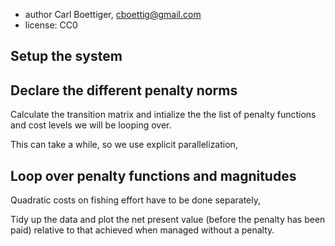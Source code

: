 <!--roptions dev='png', fig.width=10, fig.height=7, tidy=FALSE, warning=FALSE, message=FALSE, comment=NA, cache.path="policycost/", cache=FALSE-->
<!--begin.rcode setup, include=FALSE
render_gfm()  
opts_knit$set(upload = TRUE)   
require(socialR)
options(flickrOptions=list(
  description="https://github.com/cboettig/pdg_control/blob/master/inst/examples/",
  tags="stochpop, pdg_control"))
opts_knit$set(upload.fun = flickr.url)
end.rcode-->


 * author Carl Boettiger, <cboettig@gmail.com>
 * license: CC0

## Setup the system
<!--begin.rcode libraries
rm(list=ls())   
require(pdgControl)
require(reshape2)
require(ggplot2)
require(data.table)
end.rcode-->

<!--begin.rcode pars 
delta <- 0.05     # economic discounting rate
OptTime <- 50     # stopping time
gridsize <- 100   # gridsize (discretized population)
sigma_g <- 0.2    # Noise in population growth
sigma_m <- 0.     # noise in stock assessment measurement
sigma_i <- 0.     # noise in implementation of the quota
reward <- 0       # bonus for satisfying the boundary condition
end.rcode-->



<!--begin.rcode noise_dists
z_g <- function() rlnorm(1,  0, sigma_g) # mean 1
z_m <- function() rlnorm(1,  0, sigma_m) # mean 1
z_i <- function() rlnorm(1,  0, sigma_i) # mean 1
end.rcode-->



<!--begin.rcode BevHolt_
f <- BevHolt                # Select the state equation
pars <- c(1.5, 0.05)             # parameters for the state equation
K <- (pars[1] - 1)/pars[2]  # Carrying capacity (for reference 
xT <- 0                     # boundary conditions
x0 <- K
end.rcode-->

<!--begin.rcode profit_
profit <- profit_harvest(price = 10, c0 = 30, c1 = 10)
end.rcode-->

<!--begin.rcode create_grid_
x_grid <- seq(0.01, 1.2 * K, length = gridsize)  
h_grid <- seq(0.01, 0.8 * K, length = gridsize)  
end.rcode-->

## Declare the different penalty norms

<!--begin.rcode fees
L1 <- function(c2) function(h, h_prev)  c2 * abs(h - h_prev) 
asymmetric <- function(c2) function(h, h_prev)  c2 * max(h - h_prev, 0)
fixed <-  function(c2) function(h, h_prev) c2
L2 <- function(c2) function(h, h_prev)  c2 * (h - h_prev) ^ 2
end.rcode-->

Calculate the transition matrix and intialize the the list of penalty functions and cost levels we will be looping over.
<!--begin.rcode 
SDP_Mat <- determine_SDP_matrix(f, pars, x_grid, h_grid, sigma_g )
penaltyfns <- list(L2=L2, L1=L1, asy=asymmetric, fixed=fixed)
c2 <- seq(0, 30, length.out = 31)
end.rcode-->

This can take a while, so we use explicit parallelization, 
<!--begin.rcode
require(snowfall)
sfInit(cpu=4, parallel=T)
sfLibrary(pdgControl)
sfExportAll()
end.rcode-->

## Loop over penalty functions and magnitudes

<!--begin.rcode 
policies <- 
sfSapply(penaltyfns, function(penalty){
  policies <- 
  sapply(c2, function(c2){
      policycost <- optim_policy(SDP_Mat, x_grid, h_grid, OptTime, xT, 
                        profit, delta, reward, penalty = penalty(c2))
      i <- which(x_grid > K)[1]
      max(policycost$penalty_free_V[i,]) 
  })
})
end.rcode-->

Quadratic costs on fishing effort have to be done separately,
<!--begin.rcode 
quad <- 
  sapply(c2, function(c2){
  effort_penalty = function(x,h) .1*c2*h/x
  policycost <- optim_policy(SDP_Mat, x_grid, h_grid, OptTime, xT, 
                        profit, delta, reward, penalty = fixed(0),     
                        effort_penalty)
      i <- which(x_grid > K)[1]
      max(policycost$penalty_free_V[i,]) # chooses the most sensible harvest in t=1
})
dat <- cbind(policies, quad)
end.rcode-->

Tidy up the data and plot the net present value (before the penalty has been paid) relative to that achieved when managed without a penalty.  
<!--begin.rcode
npv0 <- dat[1,3] 
dat <- data.frame(c2=c2,dat)
dat <- melt(dat, id="c2")
ggplot(dat, aes(c2, (npv0-value)/npv0, col=variable)) + geom_point() + geom_line()
end.rcode-->



